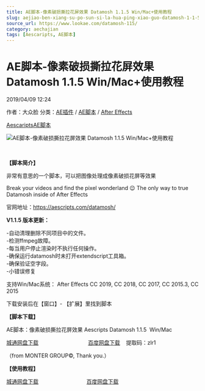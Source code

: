 ```yaml
---
title: AE脚本-像素破损撕拉花屏效果 Datamosh 1.1.5 Win/Mac+使用教程
slug: aejiao-ben-xiang-su-po-sun-si-la-hua-ping-xiao-guo-datamosh-1-1-5-win-mac-shi-yong-jiao-cheng
source_url: https://www.lookae.com/datamosh-115/
category: aechajian
tags: [Aescaripts, AE脚本]
---
```

# AE脚本-像素破损撕拉花屏效果 Datamosh 1.1.5 Win/Mac+使用教程

2019/04/09 12:24

作者：大众脸
分类：[AE插件](https://www.lookae.com/after-effects/aechajian/) / [AE脚本](https://www.lookae.com/after-effects/aescripts/) / [After Effects](https://www.lookae.com/after-effects/)

[Aescaripts](https://www.lookae.com/tag/aescaripts/)[AE脚本](https://www.lookae.com/tag/ae%e8%84%9a%e6%9c%ac/)

![AE脚本-像素破损撕拉花屏效果 Datamosh 1.1.5 Win/Mac+使用教程](https://www.lookae.com/wp-content/uploads/2018/07/Datamosh.jpg "AE脚本-像素破损撕拉花屏效果 Datamosh 1.1.5 Win/Mac+使用教程-LookAE.com")

[﻿](https://cloud.video.taobao.com//play/u/705956171/p/1/e/6/t/1/50214370933.mp4?_=1")

**【脚本简介】**

非常有意思的一个脚本，可以把图像处理成像素破损花屏等效果

Break your videos and find the pixel wonderland 😉 The only way to true Datamosh inside of After Effects

官网地址：https://aescripts.com/datamosh/

**V1.1.5 版本更新：**

-自动清理删除不同项目中的文件。  
-检测ffmpeg故障。  
-每当用户停止渲染时不执行任何操作。  
-确保运行datamosh时未打开extendscript工具箱。  
-确保验证空字段。  
-小错误修复

支持Win/Mac系统： After Effects CC 2019, CC 2018, CC 2017, CC 2015.3, CC 2015

下载安装后在【窗口】- 【扩展】里找到脚本

**【脚本下载】**

AE脚本：像素破损撕拉花屏效果 Aescripts Datamosh 1.1.5  Win/Mac

[城通网盘下载](https://lookae.ctfile.com/fs/680462-362710525)                                 [百度网盘下载](https://pan.baidu.com/s/1mp_f8wwtiYBrFbCGesfJjQ)    提取码：zlr1

（from MONTER GROUP©, Thank you.）

**【使用教程】**

[城通网盘下载](https://lookae.ctfile.com/fs/680462-300610585)                                [百度网盘下载](https://pan.baidu.com/s/1DgbD3wsE2AWo5fh4NC0_Ew)
